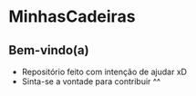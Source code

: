 # MinhasCadeiras

## Bem-vindo(a)

* Repositório feito com intenção de ajudar xD
* Sinta-se a vontade para contribuir ^^
